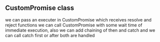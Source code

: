 ## CustomPromise class

we can pass an executer in CustomPromise which receives resolve and reject functions we can call CustomPromise with some wait time of immediate execution, also we can add chaining of then and catch and we can call catch first or after both are handled
